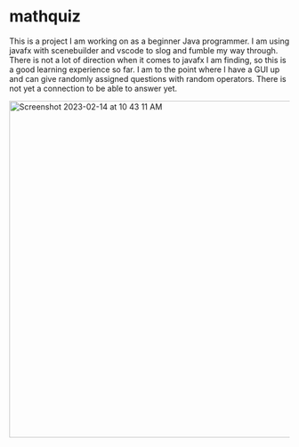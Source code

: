 # mathquiz

This is a project I am working on as a beginner Java programmer. I am using javafx with scenebuilder and vscode to slog and fumble my way through.
There is not a lot of direction when it comes to javafx I am finding, so this is a good learning experience so far.
I am to the point where I have a GUI up and can give randomly assigned questions with random operators.
There is not yet a connection to be able to answer yet.

<img width="605" alt="Screenshot 2023-02-14 at 10 43 11 AM" src="https://user-images.githubusercontent.com/37961542/218786518-73e5a2d4-0c69-4182-b01e-50139ac26b38.png">

